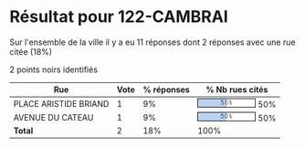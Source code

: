 # Résultat pour 122-CAMBRAI

Sur l'ensemble de la ville il y a eu 11 réponses dont 2 réponses avec une rue citée (18%)

2 points noirs identifiés

| Rue | Vote | % réponses | % Nb rues cités|
|-----|------|------------|----------------|
| PLACE ARISTIDE BRIAND | 1 | 9% | <img src="../../img/bar_50.gif" />&nbsp;50%|
| AVENUE DU CATEAU | 1 | 9% | <img src="../../img/bar_50.gif" />&nbsp;50%|
| **Total** | 2 | 18% | 100%|
